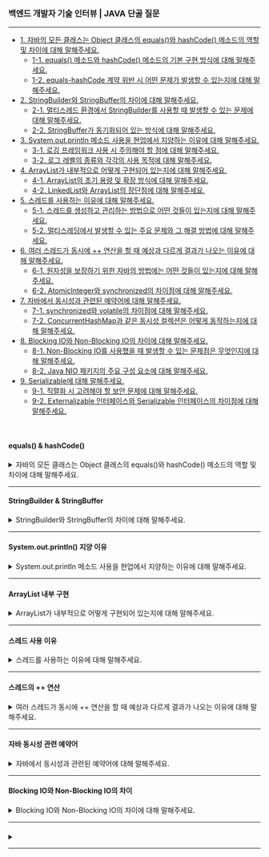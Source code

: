### 백엔드 개발자 기술 인터뷰 | JAVA 단골 질문

---

- [1. 자바의 모든 클래스는 Object 클래스의 equals()와 hashCode() 메소드의 역할 및 차이에 대해 말해주세요.](#equals--hashcode)
  - [1-1. equals() 메소드와 hashCode() 메소드의 기본 구현 방식에 대해 말해주세요.]()
  - [1-2. equals-hashCode 계약 위반 시 어떤 문제가 발생할 수 있는지에 대해 말해주세요.]()
- [2. StringBuilder와 StringBuffer의 차이에 대해 말해주세요.](#stringbuilder--stringbuffer)
  - [2-1. 멀티스레드 환경에서 StringBuilder를 사용할 때 발생할 수 있는 문제에 대해 말해주세요.]()
  - [2-2. StringBuffer가 동기화되어 있는 방식에 대해 말해주세요.]()
- [3. System.out.println 메소드 사용을 현업에서 지양하는 이유에 대해 말해주세요.](#systemoutprintln-지양-이유)
  - [3-1. 로깅 프레임워크 사용 시 주의해야 할 점에 대해 말해주세요.]()
  - [3-2. 로그 레벨의 종류와 각각의 사용 목적에 대해 말해주세요.]()
- [4. ArrayList가 내부적으로 어떻게 구현되어 있는지에 대해 말해주세요.](#arraylist-내부-구현)
  - [4-1. ArrayList의 초기 용량 및 확장 방식에 대해 말해주세요.]()
  - [4-2. LinkedList와 ArrayList의 장단점에 대해 말해주세요.]()
- [5. 스레드를 사용하는 이유에 대해 말해주세요.](#스레드-사용-이유)
  - [5-1. 스레드를 생성하고 관리하는 방법으로 어떤 것들이 있는지에 대해 말해주세요.]()
  - [5-2. 멀티스레딩에서 발생할 수 있는 주요 문제와 그 해결 방법에 대해 말해주세요.]()
- [6. 여러 스레드가 동시에 ++ 연산을 할 때 예상과 다르게 결과가 나오는 이유에 대해 말해주세요.](#스레드의--연산)
  - [6-1. 원자성을 보장하기 위한 자바의 방법에는 어떤 것들이 있는지에 대해 말해주세요.]()
  - [6-2. AtomicInteger와 synchronized의 차이점에 대해 말해주세요.]()
- [7. 자바에서 동시성과 관련된 예약어에 대해 말해주세요.](#자바-동시성-관련-예약어)
  - [7-1. synchronized와 volatile의 차이점에 대해 말해주세요.]()
  - [7-2. ConcurrentHashMap과 같은 동시성 컬렉션은 어떻게 동작하는지에 대해 말해주세요.]()
- [8. Blocking IO와 Non-Blocking IO의 차이에 대해 말해주세요.]()
  - [8-1. Non-Blocking IO를 사용했을 때 발생할 수 있는 문제점은 무엇인지에 대해 말해주세요.]()
  - [8-2. Java NIO 패키지의 주요 구성 요소에 대해 말해주세요.]()
- [9. Serializable에 대해 말해주세요.]()
  - [9-1. 직렬화 시 고려해야 할 보안 문제에 대해 말해주세요.]()
  - [9-2. Externalizable 인터페이스와 Serializable 인터페이스의 차이점에 대해 말해주세요.]()

<br>

#### equals() & hashCode()

<details>
<summary>자바의 모든 클래스는 Object 클래스의 equals()와 hashCode() 메소드의 역할 및 차이에 대해 말해주세요.</summary>

- 자바에서 모든 클래스는 Object 클래스의 기본 메서드인 equals()와 hashCode()를 상속받는다.
  - **equals()**는 두 객체의 논리적 동등성을 비교하는 메서드로, 기본 구현은 동일한 인스턴스(참조 동일성)를 검사한다.
  - **hashCode()**는 객체의 해시 값을 반환하여, 주로 해시 기반 컬렉션에서 객체를 식별하는 데 사용된다.

> 두 메서드는 equals-hashCode 계약에 따라, 두 객체가 equals()로 같으면 반드시 같은 hashCode() 값을 가져야 한다.

<details>
<summary>⁉️ equals() 메소드와 hashCode() 메소드의 기본 구현 방식에 대해 말해주세요.</summary>

- 기본적으로 Object 클래스의 equals()는 동일한 참조인지 확인하며, hashCode()는 객체의 메모리 주소를 기반으로 해시 값을 생성한다.
- 따라서 재정의하지 않으면 객체의 논리적 동등성은 올바르게 판단되지 않을 수 있다.

</details>

<br>

<details>
<summary>⁉️ equals-hashCode 계약 위반 시 어떤 문제가 발생할 수 있는지에 대해 말해주세요.</summary>

- 계약을 위반하면 HashMap, HashSet 등 해시 기반 컬렉션에서 객체를 올바르게 저장하거나 검색하지 못해 데이터 중복, 누락 또는 잘못된 조회 결과가 발생할 수 있다.

</details>

</details>

---

#### StringBuilder & StringBuffer

<details>
<summary>StringBuilder와 StringBuffer의 차이에 대해 말해주세요.</summary>

- StringBuilder와 StringBuffer 모두 문자열을 변경할 수 있는(mutable) 클래스로, 내부적으로 가변 배열을 사용한다.


- **StringBuffer**는 모든 메서드가 동기화되어 있어 스레드 안전(thread-safe)하지만, 
- **StringBuilder**는 동기화되지 않아 단일 스레드 환경에서 더 빠른 성능을 보인다.

<details>
<summary>⁉️ 멀티스레드 환경에서 StringBuilder를 사용할 때 발생할 수 있는 문제에 대해 말해주세요.</summary>

- StringBuilder는 동기화가 되어 있지 않으므로 여러 스레드가 동시에 접근하면 데이터 손상이나 일관성 문제가 발생할 수 있다.

</details>

<br>

<details>
<summary>⁉️ StringBuffer가 동기화되어 있는 방식에 대해 말해주세요.</summary>

- StringBuffer의 메서드들은 synchronized 키워드로 보호되어 있어, 한 번에 하나의 스레드만 접근할 수 있다.
- 이로 인해 멀티스레드 환경에서도 안전하게 문자열을 조작할 수 있다.

</details>

</details>

---

#### System.out.println() 지양 이유

<details>
<summary>System.out.println 메소드 사용을 현업에서 지양하는 이유에 대해 말해주세요.</summary>

- System.out.println은 디버깅이나 간단한 출력에 유용하지만, 운영 환경에서는 성능 저하, 출력 제어 부족, 로그 레벨 관리 미흡 등의 이유로 지양한다.
- 대신 Log4j, SLF4J 같은 로깅 프레임워크를 사용하면 로그 레벨 설정, 포맷 지정, 외부 저장 등 다양한 기능을 제공받을 수 있다.

<details>
<summary>⁉️ 로깅 프레임워크 사용 시 주의해야 할 점에 대해 말해주세요.</summary>

- 로그 설정 파일 관리, 로그 레벨 설정, 성능에 미치는 영향, 그리고 보안 및 민감 정보 노출 방지 등을 주의해야 한다.

</details>

<br>

<details>
<summary>⁉️ 로그 레벨의 종류와 각각의 사용 목적에 대해 말해주세요.</summary>

- 대표적인 로그 레벨에는 DEBUG(개발 및 디버깅용), INFO(일반 정보), WARN(경고), ERROR(오류), FATAL(치명적 오류)가 있으며,
- 로그 레벨에 따라 출력 여부와 상세 정보의 양을 조절한다.

</details>

</details>

---

#### ArrayList 내부 구현

<details>
<summary>ArrayList가 내부적으로 어떻게 구현되어 있는지에 대해 말해주세요.</summary>

- ArrayList는 내부적으로 가변 크기의 배열(Object[])을 사용하여 요소들을 저장한다.
- 요소 추가 시, 배열의 크기가 부족하면 새로운 배열을 할당하고 기존 요소들을 복사한다.
- 이러한 구조는 임의 접근(random access)이 빠르지만, 중간에 요소를 추가하거나 삭제할 때는 배열 이동으로 인해 성능이 떨어질 수 있다.

<details>
<summary>⁉️ ArrayList의 초기 용량 및 확장 방식에 대해 말해주세요.</summary>

- ArrayList는 기본 초기 용량을 가지고 있으며, 필요 시 용량을 약 1.5배씩 확장한다.
- 이는 배열 복사 비용을 줄이기 위한 전략이다.

</details>

<br>

<details>
<summary>⁉️ LinkedList와 ArrayList의 장단점에 대해 말해주세요.</summary>

- ArrayList는 임의 접근이 빠르지만, 중간 삽입 및 삭제가 느리고, 
- LinkedList는 삽입 및 삭제가 빠르지만 임의 접근이 느리다.

</details>

</details>

---

#### 스레드 사용 이유

<details>
<summary>스레드를 사용하는 이유에 대해 말해주세요.</summary>

- 스레드는 한 프로세스 내에서 여러 작업을 동시에 수행할 수 있도록 하여 CPU의 멀티코어 활용, I/O 대기 시간 동안 다른 작업 수행, 응답성 향상 등의 이점을 제공한다.
- 이를 통해 프로그램의 효율성과 사용자 경험을 개선할 수 있다.

<details>
<summary>⁉️ 스레드를 생성하고 관리하는 방법으로 어떤 것들이 있는지에 대해 말해주세요.</summary>

- Thread 클래스를 상속하거나 Runnable 인터페이스를 구현하는 방법이 있으며, Executor Framework를 활용하여 스레드 풀로 관리할 수 있다.

</details>

<br>

<details>
<summary>⁉️ 멀티스레딩에서 발생할 수 있는 주요 문제와 그 해결 방법에 대해 말해주세요.</summary>

- 레이스 컨디션, 데드락, 스레드 간의 자원 경쟁 등이 있으며, 
- 동기화(synchronized), volatile, Lock과 같은 메커니즘으로 해결할 수 있다.

</details>

</details>

---

#### 스레드의 ++ 연산

<details>
<summary>여러 스레드가 동시에 ++ 연산을 할 때 예상과 다르게 결과가 나오는 이유에 대해 말해주세요.</summary>

- ++ 연산은 읽기-수정-쓰기 세 단계로 이루어지며, 원자적 연산이 아니다.
- 여러 스레드가 동시에 ++ 연산을 수행하면, 각 스레드가 값을 읽은 후 수정하고 쓰는 과정에서 중복되거나 덮어쓰게 되어, 최종 결과가 예상 값보다 작게 나올 수 있다.

<details>
<summary>⁉️ 원자성을 보장하기 위한 자바의 방법에는 어떤 것들이 있는지에 대해 말해주세요.</summary>

- synchronized, volatile, 그리고 AtomicInteger와 같은 java.util.concurrent.atomic 패키지의 클래스를 사용할 수 있다.

</details>

<br>

<details>
<summary>⁉️AtomicInteger와 synchronized의 차이점에 대해 말해주세요. </summary>

- AtomicInteger는 Lock 없이도 원자적 연산을 지원해 성능이 우수하지만, 
- 복잡한 동기화가 필요한 경우에는 synchronized가 유연한 제어를 제공한다.

</details>

</details>

---

#### 자바 동시성 관련 예약어

<details>
<summary>자바에서 동시성과 관련된 예약어에 대해 말해주세요.</summary>

- 자바에서는 synchronized와 volatile 두 가지 주요 동시성 예약어를 제공한다.


- synchronized는 특정 블록이나 메서드에 대해 한 번에 하나의 스레드만 접근할 수 있도록 잠금(Lock) 기능을 제공한다.
- volatile은 변수의 값을 메인 메모리에서 읽고 쓸 수 있도록 하여, 여러 스레드 간의 가시성을 보장한다.

<details>
<summary>⁉️ synchronized와 volatile의 차이점에 대해 말해주세요.</summary>

- synchronized는 임계 영역을 보호하여 동시에 하나의 스레드만 접근하게 하지만, 
- volatile은 변수의 최신 값을 보장해주며, 동기화처럼 상호 배제를 제공하지 않는다.

</details>

<br>

<details>
<summary>⁉️ ConcurrentHashMap과 같은 동시성 컬렉션은 어떻게 동작하는지에 대해 말해주세요.</summary>

- ConcurrentHashMap은 내부적으로 세그먼트(segment) 락이나 CAS(compare-and-swap) 연산을 사용하여 동시 접근을 제어하며, 
- 높은 동시성 수준을 유지하면서도 성능을 최적화한다.

</details>

</details>

---

#### Blocking IO와 Non-Blocking IO의 차이

<details>
<summary>Blocking IO와 Non-Blocking IO의 차이에 대해 말해주세요.</summary>

- Blocking IO는 I/O 작업이 완료될 때까지 호출한 스레드를 블록(대기)시키는 방식이다.
- 반면, Non-Blocking IO는 I/O 작업이 완료되지 않아도 호출이 즉시 반환되어, 스레드가 다른 작업을 계속 수행할 수 있도록 한다.
  - Non-Blocking IO는 주로 셀렉터(selector)와 이벤트 기반 모델을 통해 여러 채널을 동시에 관리한다.

<details>
<summary>⁉️ Non-Blocking IO를 사용했을 때 발생할 수 있는 문제점은 무엇인지에 대해 말해주세요.</summary>

- 복잡한 이벤트 기반 로직과 상태 관리가 필요하며, CPU 사용률이 높아질 수 있고, 에러 핸들링이 까다로울 수 있다.

</details>

<br>

<details>
<summary>⁉️ Java NIO 패키지의 주요 구성 요소에 대해 말해주세요.</summary>

- Java NIO에는 Buffer, Channel, Selector, 그리고 관련된 Charset 등이 있으며, 이를 통해 효율적인 Non-Blocking IO 작업을 수행할 수 있다.

</details>

</details>

---

#### 

<details>
<summary></summary>

-

<details>
<summary>⁉️ </summary>
</details>

<br>

<details>
<summary>⁉️ </summary>
</details>

</details>

---
